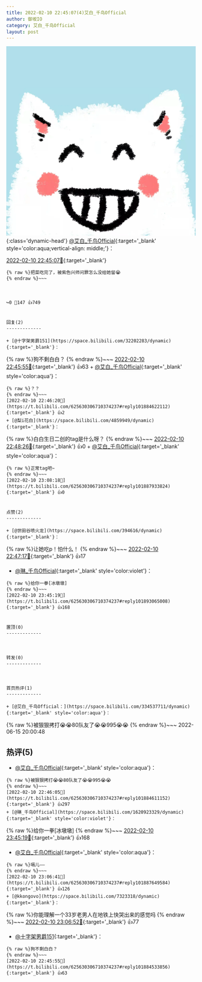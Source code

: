```yaml
---
title: 2022-02-10 22:45:07(4)艾白_千鸟Official
author: 御坂IO
category: 艾白_千鸟Official
layout: post
---
```


![img](/images/9ae8b9445fd0665cc014d9080156a45271be73c6.jpg){:class='dynamic-head'}
[@艾白_千鸟Official](https://space.bilibili.com/334537711/dynamic){:target='_blank' style='color:aqua;vertical-align: middle;'}：

[2022-02-10 22:45:07🔗](https://t.bilibili.com/625630306710374237){:target='_blank'}

~~~
{% raw %}把菜吃完了，被紫色兴师问罪怎么没给她留😭
{% endraw %}~~~



↪️0 💬147 👍749


回复(2)
-------------

+ [@十字架男爵151](https://space.bilibili.com/32202283/dynamic){:target='_blank'}：
~~~
{% raw %}狗不剩白白？
{% endraw %}~~~
[2022-02-10 22:45:55🔗](https://t.bilibili.com/625630306710374237#reply101884533856){:target='_blank'} 👍63
    + [@艾白_千鸟Official](https://space.bilibili.com/334537711/dynamic){:target='_blank' style='color:aqua'}：
~~~
{% raw %}？？
{% endraw %}~~~
[2022-02-10 22:46:20🔗](https://t.bilibili.com/625630306710374237#reply101884622112){:target='_blank'} 👍2
+ [@梨i花白](https://space.bilibili.com/4859949/dynamic){:target='_blank'}：
~~~
{% raw %}白白生日二创的tag是什么呀？
{% endraw %}~~~
[2022-02-10 22:48:26🔗](https://t.bilibili.com/625630306710374237#reply101884959600){:target='_blank'} 👍0
    + [@艾白_千鸟Official](https://space.bilibili.com/334537711/dynamic){:target='_blank' style='color:aqua'}：
~~~
{% raw %}正常tag吧~
{% endraw %}~~~
[2022-02-10 23:08:18🔗](https://t.bilibili.com/625630306710374237#reply101887933824){:target='_blank'} 👍0


点赞(2)
-------------

+ [@世田谷喷火龙](https://space.bilibili.com/394616/dynamic){:target='_blank'}：
~~~
{% raw %}让她吃p！怕什么！
{% endraw %}~~~
[2022-02-10 22:47:17🔗](https://t.bilibili.com/625630306710374237#reply101884905264){:target='_blank'} 👍17
+ [@琳_千鸟Official](https://space.bilibili.com/1620923329/dynamic){:target='_blank' style='color:violet'}：
~~~
{% raw %}给你一拳[冰墩墩]
{% endraw %}~~~
[2022-02-10 23:45:19🔗](https://t.bilibili.com/625630306710374237#reply101893065008){:target='_blank'} 👍168


置顶(0)
-------------



转发(0)
-------------



首页热评(1)
-------------

+ [@艾白_千鸟Official：](https://space.bilibili.com/334537711/dynamic){:target='_blank' style='color:aqua'}：
~~~
{% raw %}被狠狠拷打😭😭80队友了😭😭995😭😭
{% endraw %}~~~
2022-06-15 20:00:48


热评(5)
-------------

+ [@艾白_千鸟Official](https://space.bilibili.com/334537711/dynamic){:target='_blank' style='color:aqua'}：
~~~
{% raw %}被狠狠拷打😭😭80队友了😭😭995😭😭
{% endraw %}~~~
[2022-02-10 22:46:05🔗](https://t.bilibili.com/625630306710374237#reply101884611152){:target='_blank'} 👍297
+ [@琳_千鸟Official](https://space.bilibili.com/1620923329/dynamic){:target='_blank' style='color:violet'}：
~~~
{% raw %}给你一拳[冰墩墩]
{% endraw %}~~~
[2022-02-10 23:45:19🔗](https://t.bilibili.com/625630306710374237#reply101893065008){:target='_blank'} 👍168
+ [@艾白_千鸟Official](https://space.bilibili.com/334537711/dynamic){:target='_blank' style='color:aqua'}：
~~~
{% raw %}嗝儿——
{% endraw %}~~~
[2022-02-10 23:06:41🔗](https://t.bilibili.com/625630306710374237#reply101887649584){:target='_blank'} 👍126
+ [@kkongovo](https://space.bilibili.com/7323318/dynamic){:target='_blank'}：
~~~
{% raw %}你能理解一个33岁老男人在地铁上快哭出来的感觉吗
{% endraw %}~~~
[2022-02-10 23:06:52🔗](https://t.bilibili.com/625630306710374237#reply101887657840){:target='_blank'} 👍77
+ [@十字架男爵151](https://space.bilibili.com/32202283/dynamic){:target='_blank'}：
~~~
{% raw %}狗不剩白白？
{% endraw %}~~~
[2022-02-10 22:45:55🔗](https://t.bilibili.com/625630306710374237#reply101884533856){:target='_blank'} 👍63


